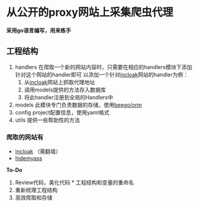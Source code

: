 # 从公开的proxy网站上采集爬虫代理

**采用go语言编写，用来练手**

## 工程结构
1. handlers
   在爬取一个新的网站内容时，只需要在相应的handlers模块下添加针对这个网站的handler即可
   以添加一个针对[incloak][incloak]网站的handler为例：
   1. 从[incloak][incloak]网站上抓取代理地址
   2. 调用models提供的方法存入数据库
   3. 将此handler注册到全局的Handlers中
2. models
   此模块专门负责数据的存储，使用[beego/orm](http://beego.me/docs/mvc/model/overview.md)
3. config
   project配置信息，使用yaml格式
4. utils
   提供一些帮助性的方法 

### 爬取的网站有
* [incloak][incloak] （需翻墙）
* [hidemyass][hidemyass]


**To-Do**
1.   Review代码，美化代码
	*   工程结构和变量的重命名
2.   重新梳理工程结构
3.   高效爬取和存储


[incloak]: http://incloak.com/
[hidemyass]: http://proxylist.hidemyass.com
